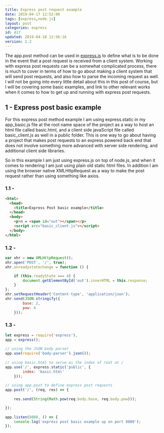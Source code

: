 ```yaml
---
title: Express post request example
date: 2019-04-17 12:52:00
tags: [express,node.js]
layout: post
categories: express
id: 417
updated: 2019-04-18 12:56:16
version: 1.2
---
```


The app.post method can be used in [express.js](https://expressjs.com/) to define what is to be done in the event that a post request is received from a client system. Working with express post requests can be a somewhat complicated process, there is much to cover in terms of how to go about making a client system that will send post requests, and also how to parse the incoming request as well. I will not be going into every little detail about this in this post of course, but I will be covering some basic examples, and link to other relevant works when it comes to how to get up and running with express post requests.

<!-- more -->

## 1 - Express post basic example

For this express post method example I am using express.static in my app_basic.js file at the root name space of the project as a way to host an html file called basic.html, and a client side javaScript file called basic_client.js as well in a public folder. This is one way to go about having a project that makes post requests to an express powered back end that does not involve something more advanced with server side rendering, and additional client side libraries. 

So in this example I am just using express.js on top of node.js, and when it comes to rendering I am just using plain old static html files. In addition I am using the browser native XMLHttpRequest as a way to make the post request rather than using something like axios.

### 1.1 - 

```html
<html>
  <head>
    <title>Express Post basic example</title>
  </head>
  <body>
    <p>n = <span id="out"></span></p>
    <script src="basic_client.js"></script>
  </body>
</html>
```

### 1.2 -

```js
var xhr = new XMLHttpRequest();
xhr.open('POST', '/', true);
xhr.onreadystatechange = function () {

    if (this.readyState === 4) {
        document.getElementById('out').innerHTML = this.response;
    }
};
xhr.setRequestHeader('Content-type', 'application/json');
xhr.send(JSON.stringify({
        base: 2,
        pow: 4
    }));
```

### 1.3 -

```js
let express = require('express'),
app = express();
 
// using the JSON body parser
app.use(require('body-parser').json());
 
// using basic.html to serve as the index of root at /
app.use('/', express.static('public', {
        index: 'basic.html'
    }));
 
// using app.post to define express post requests
app.post('/', (req, res) => {
 
    res.send(String(Math.pow(req.body.base, req.body.pow)));

});
 
app.listen(8080, () => {
    console.log('express post basic example up on port 8080');
});
```